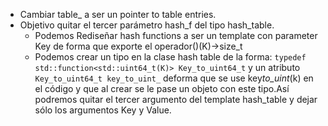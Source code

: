 - Cambiar table\_ a ser un pointer to table entries.
- Objetivo quitar el tercer parámetro hash_f del tipo hash_table.
  - Podemos Rediseñar hash functions a ser un template con parameter Key de forma que exporte el operador()(K)->size_t
  - Podemos crear un tipo en la clase hash table de la forma:
    `typedef std::function<std::uint64_t(K)> Key_to_uint64_t`
    y un atributo
    `Key_to_uint64_t key_to_uint_`
    deforma que se use key*to_uint*(k) en el código y que al crear se le pase un objeto con este tipo.Así podremos quitar el tercer argumento del template hash_table y dejar sólo los argumentos Key y Value.

